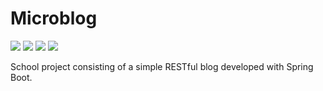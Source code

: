 # Microblog
![](https://img.shields.io/badge/PROJECT%20TYPE-SCHOOL-yellow?style=for-the-badge)
![](https://img.shields.io/badge/LICENSE-UNLICENSE-brightgreen?style=for-the-badge)
![](https://img.shields.io/badge/IDE-VS%20CODE-blue?style=for-the-badge)
![](https://img.shields.io/badge/language-Java-lightblue?style=for-the-badge&logo=java&logoColor=red)

School project consisting of a simple RESTful blog developed with Spring Boot.
